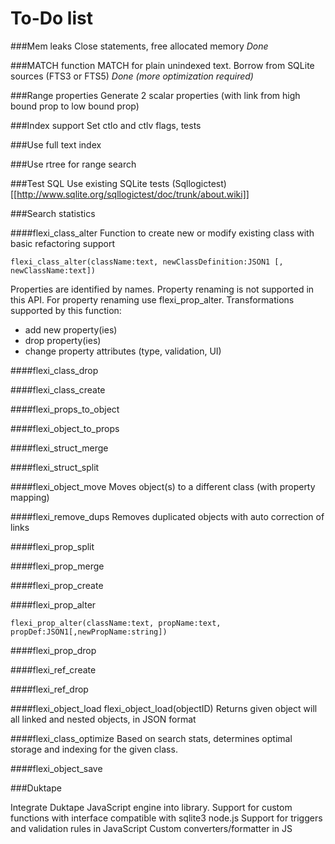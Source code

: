 # To-Do list

###Mem leaks
Close statements, free allocated memory
*Done*

###MATCH function 
MATCH for plain unindexed text. Borrow from SQLite sources (FTS3 or FTS5)
*Done (more optimization required)*

###Range properties
Generate 2 scalar properties (with link from high bound prop to low bound prop)

###Index support
Set ctlo and ctlv flags, tests

###Use full text index

###Use rtree for range search

###Test SQL 
Use existing SQLite tests (Sqllogictest) [[http://www.sqlite.org/sqllogictest/doc/trunk/about.wiki]]
 
###Search statistics


####flexi_class_alter
Function to create new or modify existing class with basic refactoring support

```
flexi_class_alter(className:text, newClassDefinition:JSON1 [, newClassName:text])
```
Properties are identified by names. Property renaming is not supported in this API.
For property renaming use flexi_prop_alter.
Transformations supported by this function:
- add new property(ies)
- drop property(ies)
- change property attributes (type, validation, UI)

####flexi_class_drop

####flexi_class_create

####flexi_props_to_object

####flexi_object_to_props

####flexi_struct_merge

####flexi_struct_split

####flexi_object_move
Moves object(s) to a different class (with property mapping)

####flexi_remove_dups
Removes duplicated objects with auto correction of links
 
####flexi_prop_split
 
####flexi_prop_merge

####flexi_prop_create

####flexi_prop_alter

```
flexi_prop_alter(className:text, propName:text, propDef:JSON1[,newPropName:string])
```

####flexi_prop_drop

####flexi_ref_create

####flexi_ref_drop

####flexi_object_load
flexi_object_load(objectID)
Returns given object will all linked and nested objects, in JSON format

####flexi_class_optimize
Based on search stats, determines optimal storage and indexing for the given class.

####flexi_object_save

###Duktape

Integrate Duktape JavaScript engine into library.
Support for custom functions with interface compatible with sqlite3 node.js
Support for triggers and validation rules in JavaScript
Custom converters/formatter in JS

